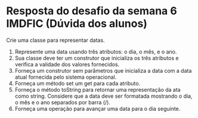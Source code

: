 # Resposta do desafio da semana 6 IMDFIC (Dúvida dos alunos)
Crie uma classe para representar datas.
1. Represente uma data usando três atributos: o dia, o mês, e o ano.
2. Sua classe deve ter um construtor que inicializa os três atributos e verifica a validade dos valores fornecidos.
3. Forneça um construtor sem parâmetros que inicializa a data com a data atual fornecida pelo sistema operacional.
4. Forneça um método set um get para cada atributo.
5. Forneça o método toString para retornar uma representação da ata como string. Considere que a data deve ser formatada mostrando o dia, o mês e o ano separados por barra (/).
6. Forneça uma operação para avançar uma data para o dia seguinte.
